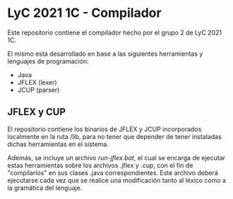 # LyC 2021 1C - Compilador

Este repositorio contiene el compilador hecho por el grupo 2 de LyC 2021 1C. 

El mismo está desarrollado en base a las siguientes herramientas y lenguajes de programación:

* Java
* JFLEX (lexer)
* JCUP (parser)

## JFLEX y CUP

El repositorio contiene los binarios de JFLEX y JCUP incorporados localmente en la ruta /lib, para no tener que depender de tener instaladas dichas herramientas en el sistema.

Además, se incluye un archivo *run-jflex.bat*, el cual se encarga de ejecutar estas herramientas sobre los archivos .jflex y .cup, con el fin de "compilarlos" en sus clases .java correspondientes. Este archivo deberá ejecutarse cada vez que se realice una modificación tanto al léxico como a la gramática del lenguaje.